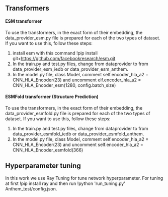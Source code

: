 ## Transformers
#### ESM transformer
To use the transformers, in the exact form of their embedding, the data_provider_esm.py file is prepared for each of the two types of dataset.
If you want to use this, follow these steps:
1) install esm with this command !pip install git+https://github.com/facebookresearch/esm.git
2) In the train.py and test.py files, change from dataprovider to from data_provider_esm_iedb or data_provider_esm_anthem.
3) In the model.py file, class Model, comment self.encoder_hla_a2 = CNN_HLA_Encoder(23) and uncomment elf.encoder_hla_a2 = CNN_HLA_Encoder_esm(1280, config.batch_size)
#### ESMFold transformer (Structure Prediction)
To use the transformers, in the exact form of their embedding, the data_provider_esmfold.py file is prepared for each of the two types of dataset.
If you want to use this, follow these steps:
1) In the train.py and test.py files, change from dataprovider to from data_provider_esmfold_iedb or data_provider_esmfold_anthem.
2) In the model.py file, class Model, comment self.encoder_hla_a2 = CNN_HLA_Encoder(23) and uncomment self.encoder_hla_a2 = CNN_HLA_Encoder_esmfold(366)
## Hyperparameter tuning
In this work we use Ray Tuning for tune network hyperparameter. For tuning at first !pip install ray and then run !python 'run_tuning.py' Anthem_test/config.json.
